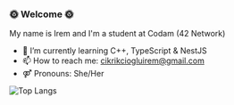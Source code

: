 ### 🌞 Welcome 🌞

My name is Irem and I'm a student at Codam (42 Network)

- 🌱 I’m currently learning C++, TypeScript & NestJS
- 📫 How to reach me: cikrikciogluirem@gmail.com
- ⚤ Pronouns: She/Her




![Top Langs](https://github-readme-stats.vercel.app/api/top-langs/?username=ergunirem&theme=tokyonight)
